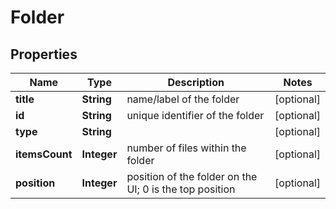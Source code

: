 

# Folder


## Properties

| Name | Type | Description | Notes |
|------------ | ------------- | ------------- | -------------|
|**title** | **String** | name/label of the folder |  [optional] |
|**id** | **String** | unique identifier of the folder |  [optional] |
|**type** | **String** |  |  [optional] |
|**itemsCount** | **Integer** | number of files within the folder |  [optional] |
|**position** | **Integer** | position of the folder on the UI; 0 is the top position |  [optional] |



